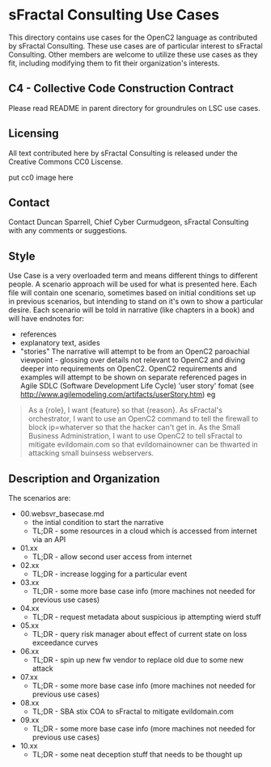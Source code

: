 # sFractal Consulting Use Cases 

This directory contains use cases for the OpenC2 language as contributed by sFractal Consulting.
These use cases are of particular interest to sFractal Consulting.
Other members are welcome to utilize these use cases as they fit, 
including modifying them to fit their organization's interests.

## C4 - Collective Code Construction Contract 
Please read README in parent directory for groundrules on LSC use cases.

## Licensing
All text contributed here by sFractal Consulting is released under the Creative Commons CC0 Liscense.

put cc0 image here

## Contact 
Contact Duncan Sparrell, Chief Cyber Curmudgeon, sFractal Consulting with any comments or suggestions.


## Style 
Use Case is a very overloaded term and means different things to different people.
A scenario approach will be used for what is presented here.
Each file will contain one scenario, sometimes based on initial conditions
set up in previous scenarios, but intending to stand on it's own
to show a particular desire.
Each scenario will be told in narrative (like chapters in a book)
and will have endnotes for:
 * references
 * explanatory text, asides
 * "stories"
The narrative will attempt to be from an OpenC2 paroachial viewpoint - glossing over details
not relevant to OpenC2 and diving deeper into requirements on OpenC2.
OpenC2 requirements and examples will attempt to be shown on separate referenced pages in
Agile SDLC (Software Development Life Cycle) 'user story' fomat 
(see http://www.agilemodeling.com/artifacts/userStory.htm)
eg
> As a {role}, I want {feature} so that {reason}.
> As sFractal's  orchestrator, I want to use an OpenC2 command to tell the firewall to block ip=whaterver so that the hacker can't get in.
> As the Small Business Administration, I want to use OpenC2 to tell sFractal to mitigate evildomain.com so that evildomainowner can be thwarted in attacking small buinsess webservers.

## Description and  Organization 
The scenarios are:
 * 00.websvr_basecase.md
   - the intial condition to start the narrative 
   - TL;DR - some resources in a cloud which is accessed from internet via an API
 * 01.xx 
   - TL;DR - allow second user access from internet
 * 02.xx 
   - TL;DR - increase logging for a particular event
 * 03.xx 
   - TL;DR - some more base case info (more machines not needed for previous use cases)
 * 04.xx 
   - TL;DR - request metadata about suspicious ip attempting wierd stuff
 * 05.xx 
   - TL;DR - query risk manager about effect of current state on loss exceedance curves
 * 06.xx 
   - TL;DR - spin up new fw vendor to replace old due to some new attack
 * 07.xx 
   - TL;DR - some more base case info (more machines not needed for previous use cases)
 * 08.xx 
   - TL;DR - SBA stix COA to sFractal to mitigate evildomain.com
 * 09.xx 
   - TL;DR - some more base case info (more machines not needed for previous use cases)
 * 10.xx 
   - TL;DR - some neat deception stuff that needs to be thought up
